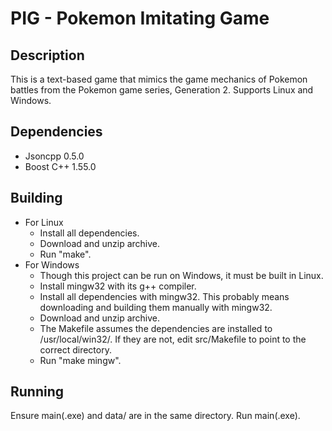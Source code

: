 # PIG - Pokemon Imitating Game

## Description

This is a text-based game that mimics the game mechanics of Pokemon battles from the Pokemon game series, Generation 2. Supports Linux and Windows.

## Dependencies
* Jsoncpp 0.5.0
* Boost C++ 1.55.0

## Building

* For Linux
  * Install all dependencies.
  * Download and unzip archive.
  * Run "make".
* For Windows
  * Though this project can be run on Windows, it must be built in Linux.
  * Install mingw32 with its g++ compiler.
  * Install all dependencies with mingw32. This probably means downloading and building them manually with mingw32.
  * Download and unzip archive.
  * The Makefile assumes the dependencies are installed to /usr/local/win32/. If they are not, edit src/Makefile to point to the correct directory.
  * Run "make mingw".

## Running

Ensure main(.exe) and data/ are in the same directory. Run main(.exe).
